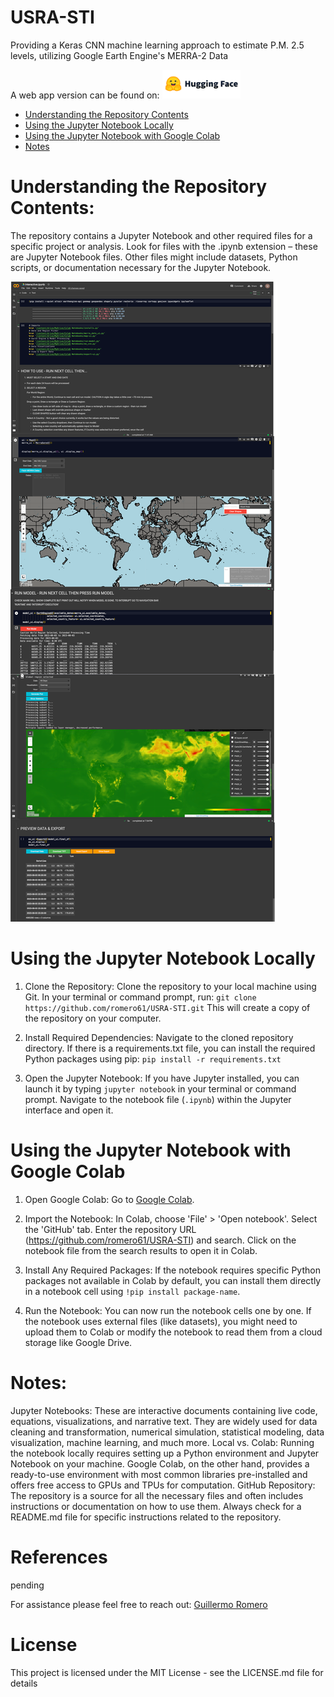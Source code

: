 # USRA-STI
Providing a Keras CNN machine learning approach to estimate P.M. 2.5 levels, utilizing Google Earth Engine's MERRA-2 Data

A web app version can be found on: <a href="https://huggingface.co/romero61"><img src="https://raw.githubusercontent.com/romero61/romero61.github.io/main/img/hf-logo.png" alt="HF Logo" style="width: 125px;" /></a>

- [Understanding the Repository Contents](#understanding-the-repository-contents)
- [Using the Jupyter Notebook Locally](#using-the-jupyter-notebook-locally)
- [Using the Jupyter Notebook with Google Colab](#using-the-jupyter-notebook-with-google-colab)
- [Notes](#notes)


# Understanding the Repository Contents:

The repository contains a Jupyter Notebook and other required files for a specific project or analysis.
Look for files with the .ipynb extension – these are Jupyter Notebook files.
Other files might include datasets, Python scripts, or documentation necessary for the Jupyter Notebook.

![](notebook.png)




# Using the Jupyter Notebook Locally
1. Clone the Repository:
Clone the repository to your local machine using Git. In your terminal or command prompt, run:
`git clone https://github.com/romero61/USRA-STI.git`
This will create a copy of the repository on your computer.

2. Install Required Dependencies:
Navigate to the cloned repository directory.
If there is a requirements.txt file, you can install the required Python packages using pip:
`pip install -r requirements.txt`

3. Open the Jupyter Notebook:
If you have Jupyter installed, you can launch it by typing `jupyter notebook` in your terminal or command prompt.
Navigate to the notebook file (`.ipynb`) within the Jupyter interface and open it.

# Using the Jupyter Notebook with Google Colab
1. Open Google Colab:
Go to [Google Colab](https://colab.research.google.com/).

2. Import the Notebook:
In Colab, choose 'File' > 'Open notebook'.
Select the 'GitHub' tab.
Enter the repository URL (https://github.com/romero61/USRA-STI) and search.
Click on the notebook file from the search results to open it in Colab.

3. Install Any Required Packages:
If the notebook requires specific Python packages not available in Colab by default, you can install them directly in a notebook cell using `!pip install package-name`.

4. Run the Notebook:
You can now run the notebook cells one by one.
If the notebook uses external files (like datasets), you might need to upload them to Colab or modify the notebook to read them from a cloud storage like Google Drive.

# Notes:
Jupyter Notebooks: These are interactive documents containing live code, equations, visualizations, and narrative text. They are widely used for data cleaning and transformation, numerical simulation, statistical modeling, data visualization, machine learning, and much more.
Local vs. Colab: Running the notebook locally requires setting up a Python environment and Jupyter Notebook on your machine. Google Colab, on the other hand, provides a ready-to-use environment with most common libraries pre-installed and offers free access to GPUs and TPUs for computation.
GitHub Repository: The repository is a source for all the necessary files and often includes instructions or documentation on how to use them. Always check for a README.md file for specific instructions related to the repository.

# References
pending

For assistance please feel free to reach out: [Guillermo Romero](https://github.com/romero61)

# License
This project is licensed under the MIT License - see the LICENSE.md file for details